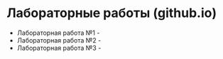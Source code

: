 
# Лабораторные работы (github.io)
- Лабораторная работа №1 -
- Лабораторная работа №2 -
- Лабораторная работа №3 -

